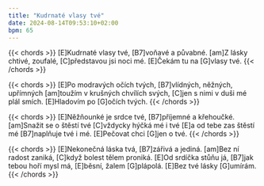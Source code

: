 ```yaml
---
title: "Kudrnaté vlasy tvé"
date: 2024-08-14T09:53:10+02:00
bpm: 65
---
```


{{< chords >}}
[E]Kudrnaté vlasy tvé,
[B7]voňavé a půvabné.
[am]Z lásky chtivé, zoufalé,
[C]představou jsi noci mé.
[E]Čekám tu na [G]vlasy tvé.
{{< /chords >}}

{{< chords >}}
[E]Po modravých očích tvých,
[B7]vlídných, něžných, upřímných
[am]toužím v krušných chvílích svých,
[C]jen s nimi v duši mé plál smích.
[E]Hladovím po [G]očích tvých.
{{< /chords >}}

{{< chords >}}
[E]Něžňounké je srdce tvé,
[B7]příjemné a křehoučké.
[am]Snažit se o štěstí tvé
[C]vždycky hýčká mé i tvé
[E]a od tebe zas štěstí mé
[B7]naplňuje tvé i mé.
[E]Pečovat chci [G]jen o tvé.
{{< /chords >}}

{{< chords >}}
[E]Nekonečná láska tvá,
[B7]zářivá a jediná.
[am]Bez ní radost zaniká,
[C]když bolest tělem proniká.
[E]Od srdíčka stůňu já,
[B7]jak tebou hoří mysl má,
[E]běsní, žalem [G]plápolá.
[E]Bez tvé lásky [G]umírám.
{{< /chords >}}